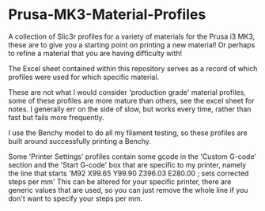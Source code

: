 # Prusa-MK3-Material-Profiles
A collection of Slic3r profiles for a variety of materials for the Prusa i3 MK3, these are to give you a starting point on printing a new material! Or perhaps to refine a material that you are having difficulty with!

The Excel sheet contained within this repository serves as a record of which profiles were used for which specific material. 

These are not what I would consider 'production grade' material profiles, some of these profiles are more mature than others, see the excel sheet for notes. I generally err on the side of slow, but works every time, rather than fast but fails more frequently. 

I use the Benchy model to do all my filament testing, so these profiles are built around successfully printing a Benchy.

Some 'Printer Settings' profiles contain some gcode in the 'Custom G-code' section and the 'Start G-code' box that are specific to my printer, namely the line that starts 'M92 X99.65 Y99.90 Z396.03 E280.00 ; sets corrected steps per mm' This can be altered for your specific printer, there are generic values that are used, so you can just remove the whole line if you don't want to specify your steps per mm. 
